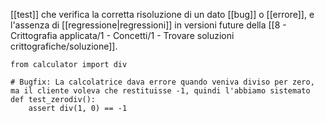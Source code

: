 [[test]] che verifica la corretta risoluzione di un dato [[bug]] o [[errore]], e l'assenza di [[regressione|regressioni]] in versioni future della [[8 - Crittografia applicata/1 - Concetti/1 - Trovare soluzioni crittografiche/soluzione]].

```
from calculator import div

# Bugfix: La calcolatrice dava errore quando veniva diviso per zero, ma il cliente voleva che restituisse -1, quindi l'abbiamo sistemato
def test_zerodiv():
	assert div(1, 0) == -1
```
